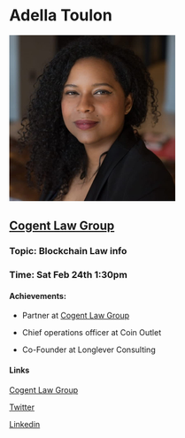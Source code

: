  # Adella Toulon
 
 ![Adella-Toulon](https://github.com/Alexstang/PanamaGlass-Speakers-list/blob/master/adella-toulon.jpg) 
 
## [Cogent Law Group](http://www.cogentlaw.co/)
 
### Topic: Blockchain Law info
 
### Time: Sat Feb 24th 1:30pm

#### Achievements:
 
 * Partner at [Cogent Law Group](http://www.cogentlaw.co/)
 
 * Chief operations officer at Coin Outlet
 
 * Co-Founder at Longlever Consulting
 
 #### Links
 
 [Cogent Law Group](http://www.cogentlaw.co/)
 
 [Twitter](https://twitter.com/bitcoinkhaleesi?lang=en)
 
 [Linkedin](https://www.linkedin.com/in/adellatoulon/)
 
 
